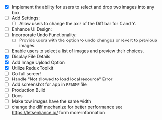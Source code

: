 - [x] Implement the ability for users to select and drop two images into any box.
- [ ] Add Settings:
  - [ ] Allow users to change the axis of the Diff bar for X and Y.
- [ ] Enhance UI Design:
- [ ] Incorporate Undo Functionality:
  - [ ] Provide users with the option to undo changes or revert to previous images.
- [ ] Enable users to select a list of images and preview their choices.
- [x] Display File Details
- [x] Add Image Upload Option
- [x] Utilize Redux Toolkit
- [ ] Go full screen!
- [ ] Handle "Not allowed to load local resource" Error
- [ ] Add screenshot for app in `README` file
- [ ] Production Build
- [ ] Docs
- [ ] Make tow images have the same width
- [ ] change the diff mechanize for better performance see https://letsenhance.io/ form more information
